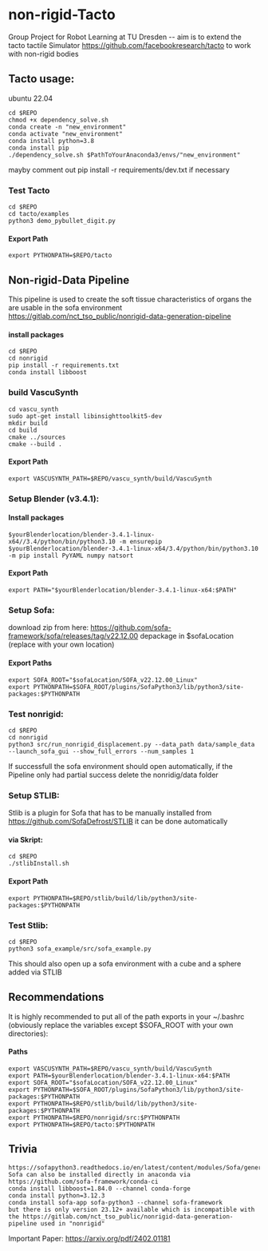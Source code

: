 # non-rigid-Tacto
Group Project for Robot Learning at TU Dresden -- aim is to extend the tacto tactile Simulator https://github.com/facebookresearch/tacto to work with non-rigid bodies

## Tacto usage:
ubuntu 22.04

	cd $REPO
	chmod +x dependency_solve.sh
	conda create -n "new_environment"
	conda activate "new_environment"
	conda install python=3.8
	conda install pip
	./dependency_solve.sh $PathToYourAnaconda3/envs/"new_environment"
	

mayby comment out pip install -r requirements/dev.txt if necessary
### Test Tacto
	cd $REPO
	cd tacto/examples
	python3 demo_pybullet_digit.py
#### Export Path
	export PYTHONPATH=$REPO/tacto
## Non-rigid-Data Pipeline 
This pipeline is used to create the soft tissue characteristics of organs the are usable in the sofa environment https://gitlab.com/nct_tso_public/nonrigid-data-generation-pipeline
#### install packages
	cd $REPO
	cd nonrigid
	pip install -r requirements.txt
	conda install libboost


### build VascuSynth

	cd vascu_synth
	sudo apt-get install libinsighttoolkit5-dev
	mkdir build
	cd build
	cmake ../sources
	cmake --build .
#### Export Path
	export VASCUSYNTH_PATH=$REPO/vascu_synth/build/VascuSynth

### Setup Blender (v3.4.1):
#### Install packages
	$yourBlenderlocation/blender-3.4.1-linux-x64//3.4/python/bin/python3.10 -m ensurepip
	$yourBlenderlocation/blender-3.4.1-linux-x64/3.4/python/bin/python3.10 -m pip install PyYAML numpy natsort
#### Export Path
	export PATH="$yourBlenderlocation/blender-3.4.1-linux-x64:$PATH"

### Setup Sofa:
download zip from here:
https://github.com/sofa-framework/sofa/releases/tag/v22.12.00
depackage in $sofaLocation (replace with your own location)
#### Export Paths
	export SOFA_ROOT="$sofaLocation/SOFA_v22.12.00_Linux"
	export PYTHONPATH=$SOFA_ROOT/plugins/SofaPython3/lib/python3/site-packages:$PYTHONPATH
### Test nonrigid:
	cd $REPO
	cd nonrigid
	python3 src/run_nonrigid_displacement.py --data_path data/sample_data --launch_sofa_gui --show_full_errors --num_samples 1
If successfull the sofa environment should open automatically, if the Pipeline only had partial success delete the nonridig/data folder
### Setup STLIB:
Stlib is a plugin for Sofa that has to be manually installed from https://github.com/SofaDefrost/STLIB it can be done automatically
#### via Skript:
	cd $REPO
	./stlibInstall.sh
#### Export Path
	export PYTHONPATH=$REPO/stlib/build/lib/python3/site-packages:$PYTHONPATH
### Test Stlib:
	cd $REPO
	python3 sofa_example/src/sofa_example.py
This should also open up a sofa environment with a cube and a sphere added via STLIB

## Recommendations
It is highly recommended to put all of the path exports in your ~/.bashrc (obviously replace the variables except $SOFA_ROOT with your own directories):
#### Paths
	export VASCUSYNTH_PATH=$REPO/vascu_synth/build/VascuSynth
	export PATH=$yourBlenderlocation/blender-3.4.1-linux-x64:$PATH
	export SOFA_ROOT="$sofaLocation/SOFA_v22.12.00_Linux"
	export PYTHONPATH=$SOFA_ROOT/plugins/SofaPython3/lib/python3/site-packages:$PYTHONPATH
	export PYTHONPATH=$REPO/stlib/build/lib/python3/site-packages:$PYTHONPATH
	export PYTHONPATH=$REPO/nonrigid/src:$PYTHONPATH
	export PYTHONPATH=$REPO/tacto:$PYTHONPATH
## Trivia
	https://sofapython3.readthedocs.io/en/latest/content/modules/Sofa/generated/Sofa.Core/classes/Sofa.Core.DataContainer.html
	Sofa can also be installed directly in anaconda via https://github.com/sofa-framework/conda-ci
	conda install libboost=1.84.0 --channel conda-forge
	conda install python=3.12.3
	conda install sofa-app sofa-python3 --channel sofa-framework
	but there is only version 23.12+ available which is incompatible with the https://gitlab.com/nct_tso_public/nonrigid-data-generation-pipeline used in "nonrigid"



    

Important Paper: https://arxiv.org/pdf/2402.01181
